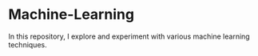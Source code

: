 # Machine-Learning

In this repository, I explore and experiment with various machine learning techniques.
